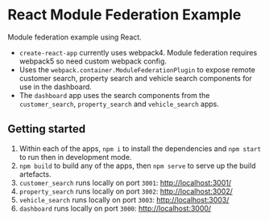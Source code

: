 # React Module Federation Example

Module federation example using React.

* `create-react-app` currently uses webpack4. Module federation requires webpack5 so need custom webpack config.
* Uses the `webpack.container.ModuleFederationPlugin` to expose remote customer search, property search and vehicle search components for use in the dashboard.
* The `dashboard` app uses the search components from the `customer_search`, `property_search` and `vehicle_search` apps.

## Getting started

1. Within each of the apps, `npm i` to install the dependencies and `npm start` to run then in development mode.
1. `npm build` to build any of the apps, then `npm serve` to serve up the build artefacts.
1. `customer_search` runs locally on port `3001`: <http://localhost:3001/>
1. `property_search` runs locally on port `3002`: <http://localhost:3002/>
1. `vehicle_search` runs locally on port `3003`: <http://localhost:3003/>
1. `dashboard` runs locally on port `3000`: <http://localhost:3000/>
